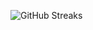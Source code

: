 ![GitHub Streaks](https://github-streaks-mqc9.onrender.com/streak/happilli/image?theme=midnight&cache_bust=1743322859&lang=ja)
